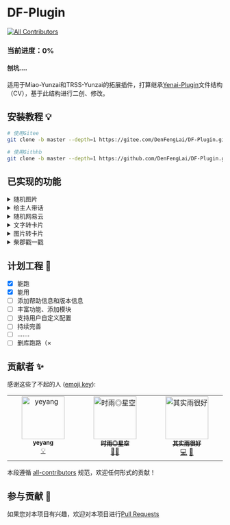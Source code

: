 # DF-Plugin
<!-- ALL-CONTRIBUTORS-BADGE:START - Do not remove or modify this section -->
[![All Contributors](https://img.shields.io/badge/all_contributors-3-orange.svg?style=flat-square)](#contributors-)
<!-- ALL-CONTRIBUTORS-BADGE:END -->

### 当前进度：0%

#### 刨坑....
适用于Miao-Yunzai和TRSS-Yunzai的拓展插件，打算继承[Yenai-Plugin](https://yenai.trss.me)文件结构（CV），基于此结构进行二创、修改。

## 安装教程 💡

```sh
# 使用Gitee
git clone -b master --depth=1 https://gitee.com/DenFengLai/DF-Plugin.git ./plugins/DF-Plugin

# 使用Githhb
git clone -b master --depth=1 https://github.com/DenFengLai/DF-Plugin.git ./plugins/DF-Plugin
```

## 已实现的功能

<details><summary>随机图片</summary>

- #来张JK / 黑丝 / cos / 腿子

</details>

<details><summary>给主人带话</summary>

 - #联系主人 + `消息内容`  
 
年久失修，指不定报错

</details>

<details><summary>随机网易云</summary>

- #来首歌

</details>

<details><summary>文字转卡片</summary>

- #文转卡 + `内容:标题:外显`

注：文字内容必填，其他选填   

例：`#文转卡114:514:1919`

</details>

<details><summary>图片转卡片</summary>

- #图转卡/发大图 + 回复或带图

可选参数：`标题:子标题:外显`  

例：`#图转卡114:514:1919` ＋ 图片

</details>

<details><summary>柴郡戳一戳</summary>

- 戳一戳返回柴郡猫表情包（默认开，暂时无法关）

</details>

## 计划工程 📄

- [x] 能跑
- [x] 能用
- [ ] 添加帮助信息和版本信息
- [ ] 丰富功能、添加模块
- [ ] 支持用户自定义配置
- [ ] 持续完善
- [ ] .......
- [ ] 删库跑路（×

## 贡献者 ✨

感谢这些了不起的人 ([emoji key](https://allcontributors.org/docs/en/emoji-key)):

<!-- ALL-CONTRIBUTORS-LIST:START - Do not remove or modify this section -->
<!-- prettier-ignore-start -->
<!-- markdownlint-disable -->
<table>
  <tbody>
    <tr>
      <td align="center" valign="top" width="14.28%"><a href="https://github.com/yeyang52"><img src="https://avatars.githubusercontent.com/u/107110851?v=4?s=100" width="100px;" alt="yeyang"/><br /><sub><b>yeyang</b></sub></a><br /><a href="#example-yeyang52" title="Examples">💡</a></td>
      <td align="center" valign="top" width="14.28%"><a href="https://github.com/TimeRainStarSky"><img src="https://avatars.githubusercontent.com/u/63490117?v=4?s=100" width="100px;" alt="时雨◎星空"/><br /><sub><b>时雨◎星空</b></sub></a><br /><a href="#mentoring-TimeRainStarSky" title="Mentoring">🧑‍🏫</a></td>
      <td align="center" valign="top" width="14.28%"><a href="https://github.com/qsyhh"><img src="https://avatars.githubusercontent.com/u/132750431?v=4?s=100" width="100px;" alt="其实雨很好"/><br /><sub><b>其实雨很好</b></sub></a><br /><a href="https://github.com/Denfenglai/DF-Plugin/commits?author=qsyhh" title="Code">💻</a> <a href="#maintenance-qsyhh" title="Maintenance">🚧</a></td>
    </tr>
  </tbody>
</table>

<!-- markdownlint-restore -->
<!-- prettier-ignore-end -->

<!-- ALL-CONTRIBUTORS-LIST:END -->

本段遵循 [all-contributors](https://github.com/all-contributors/all-contributors) 规范，欢迎任何形式的贡献！


## 参与贡献 🎨

如果您对本项目有兴趣，欢迎对本项目进行[Pull Requests](https://github.com/DenFengLai/DF-Plugin/pulls)